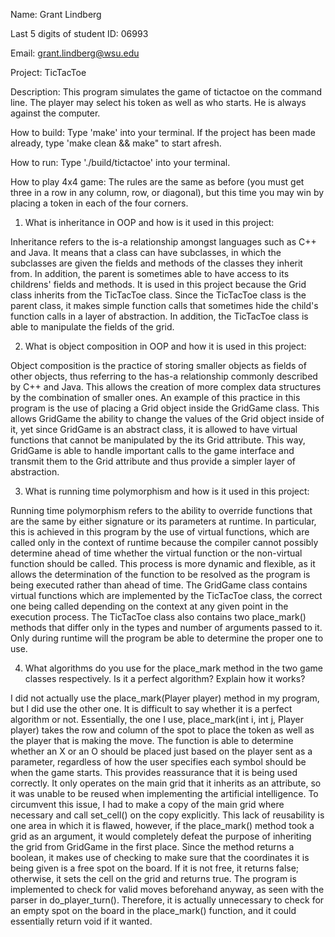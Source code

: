 Name: Grant Lindberg

Last 5 digits of student ID: 06993

Email: grant.lindberg@wsu.edu

Project: TicTacToe

Description: This program simulates the game of tictactoe on the command line.
The player may select his token as well as who starts. He is always against
the computer.

How to build: Type 'make' into your terminal. If the project has been made
already, type 'make clean && make" to start afresh.

How to run: Type './build/tictactoe' into your terminal.

How to play 4x4 game: The rules are the same as before (you must get three in a
row in any column, row, or diagonal), but this time you may win by placing
a token in each of the four corners.

1. What is inheritance in OOP and how is it used in this project:

Inheritance refers to the is-a relationship amongst languages such as C++ and
Java. It means that a class can have subclasses, in which the subclasses are
given the fields and methods of the classes they inherit from. In addition,
the parent is sometimes able to have access to its childrens' fields and
methods. It is used in this project because the Grid class inherits from the
TicTacToe class. Since the TicTacToe class is the parent class, it makes simple
function calls that sometimes hide the child's function calls in a layer of
abstraction. In addition, the TicTacToe class is able to manipulate the fields
of the grid.

2. What is object composition in OOP and how it is used in this project:

Object composition is the practice of storing smaller objects as fields of
other objects, thus referring to the has-a relationship commonly described by
C++ and Java. This allows the creation of more complex data structures by the
combination of smaller ones. An example of this practice in this program is the
use of placing a Grid object inside the GridGame class. This allows GridGame
the ability to change the values of the Grid object inside of it, yet since
GridGame is an abstract class, it is allowed to have virtual functions that
cannot be manipulated by the its Grid attribute. This way, GridGame is able
to handle important calls to the game interface and transmit them to the Grid
attribute and thus provide a simpler layer of abstraction.

3. What is running time polymorphism and how is it used in this project:

Running time polymorphism refers to the ability to override functions that
are the same by either signature or its parameters at runtime. In particular,
this is achieved in this program by the use of virtual functions, which are
called only in the context of runtime because the compiler cannot possibly
determine ahead of time whether the virtual function or the non-virtual
function should be called. This process is more dynamic and flexible, as it
allows the determination of the function to be resolved as the program is being
executed rather than ahead of time. The GridGame class contains virtual
functions which are implemented by the TicTacToe class, the correct one being
called depending on the context at any given point in the execution process.
The TicTacToe class also contains two place_mark() methods that differ only in
the types and number of arguments passed to it. Only during runtime will the
program be able to determine the proper one to use.

4. What algorithms do you use for the place_mark method in the two game classes
   respectively. Is it a perfect algorithm? Explain how it works?

I did not actually use the place_mark(Player player) method in my program, but
I did use the other one. It is difficult to say whether it is a perfect
algorithm or not. Essentially, the one I use, place_mark(int i, int j,
Player player) takes the row and column of the spot to place the token as well
as the player that is making the move. The function is able to determine
whether an X or an O should be placed just based on the player sent as a
parameter, regardless of how the user specifies each symbol should be when the
game starts. This provides reassurance that it is being used correctly. It only
operates on the main grid that it inherits as an attribute, so it was unable
to be reused when implementing the artificial intelligence. To circumvent this
issue, I had to make a copy of the main grid where necessary and call
set_cell() on the copy explicitly. This lack of reusability is one area in
which it is flawed, however, if the place_mark() method took a grid as an
argument, it would completely defeat the purpose of inheriting the grid from
GridGame in the first place. Since the method returns a boolean, it makes use
of checking to make sure that the coordinates it is being given is a free spot
on the board. If it is not free, it returns false; otherwise, it sets the cell
on the grid and returns true. The program is implemented to check for valid
moves beforehand anyway, as seen with the parser in do_player_turn().
Therefore, it is actually unnecessary to check for an empty spot on the board
in the place_mark() function, and it could essentially return void if it
wanted.
